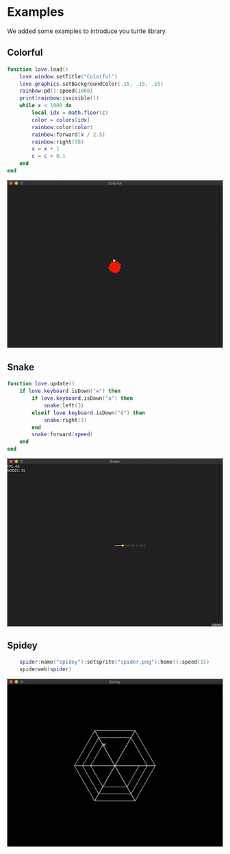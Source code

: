 # Examples 
We added some examples to introduce you turtle library.

## Colorful
```lua
function love.load()
    love.window.setTitle("Colorful")
    love.graphics.setBackgroundColor(.15, .15, .15)
    rainbow:pd():speed(1000)
    print(rainbow:isvisible())
    while x < 1000 do
        local idx = math.floor(c)
        color = colors[idx]
        rainbow:color(color)
        rainbow:forward(x / 2.5)
        rainbow:right(98)
        x = x + 1
        c = c + 0.1
    end
end

```

![Colorful](gif/examples/colorful.gif)

## Snake

```lua
function love.update()
    if love.keyboard.isDown("w") then
        if love.keyboard.isDown("a") then
            snake:left(3)
        elseif love.keyboard.isDown("d") then
            snake:right(3)
        end
        snake:forward(speed)
    end
end
```
![Snake](gif/examples/snake.gif)

## Spidey
```lua
    spider:name("spidey"):setsprite("spider.png"):home():speed(15)
    spiderweb(spider)
```
![Spidey](gif/examples/spidey.gif)
